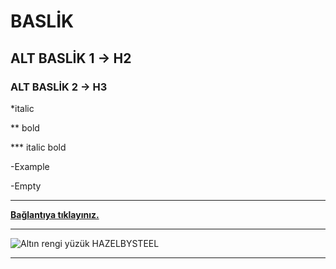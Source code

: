# BASLİK
## ALT BASLİK 1 -> H2
### ALT BASLİK 2 -> H3

*italic 

** bold

*** italic bold

-Example

-Empty

******

[**Bağlantıya tıklayınız.**](https://google.com)
***
![Altın rengi yüzük HAZELBYSTEEL](https://cdn.dsmcdn.com/ty558/product/media/images/20221012/12/191658220/594245435/1/1_org_zoom.jpg)
***